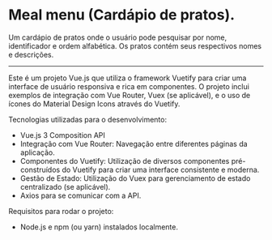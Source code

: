 # Meal menu (Cardápio de pratos).

Um cardápio de pratos onde o usuário pode pesquisar por nome, identificador e ordem alfabética. Os pratos contém seus respectivos nomes e descrições.

-----------------------------------------------------------------------------------------------------------------------------------------------------------------------------------------------------------------
Este é um projeto Vue.js que utiliza o framework Vuetify para criar uma interface de usuário responsiva e rica em componentes. O projeto inclui exemplos de integração com Vue Router, Vuex (se aplicável), e o uso de ícones do Material Design Icons através do Vuetify.

Tecnologias utilizadas para o desenvolvimento:
- Vue.js 3 Composition API
- Integração com Vue Router: Navegação entre diferentes páginas da aplicação.
- Componentes do Vuetify: Utilização de diversos componentes pré-construídos do Vuetify para criar uma interface consistente e moderna.
- Gestão de Estado: Utilização do Vuex para gerenciamento de estado centralizado (se aplicável).
- Axios para se comunicar com a  API.

Requisitos para rodar o projeto:
- Node.js e npm (ou yarn) instalados localmente.
